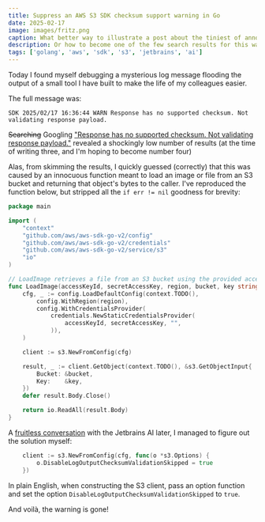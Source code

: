 ```yaml
---
title: Suppress an AWS S3 SDK checksum support warning in Go
date: 2025-02-17
image: images/fritz.png
caption: What better way to illustrate a post about the tiniest of annoyances with a photo of my sleeping cat
description: Or how to become one of the few search results for this warning
tags: ['golang', 'aws', 'sdk', 's3', 'jetbrains', 'ai']
---
```


Today I found myself debugging a mysterious log message flooding the output of a small tool I have built to make
the life of my colleagues easier.

The full message was:

```
SDK 2025/02/17 16:36:44 WARN Response has no supported checksum. Not validating response payload.
```

~~Searching~~ Googling ["Response has no supported checksum. Not validating response payload."](https://www.google.com/search?q=%22Response+has+no+supported+checksum.+Not+validating+response+payload.%22)
revealed a shockingly low number of results (at the time of writing three, and I'm hoping to become number four)

Alas, from skimming the results, I quickly guessed (correctly) that this was caused by an innocuous function meant to
load an image or file from an S3 bucket and returning that object's bytes to the caller. I've reproduced the
function below, but stripped all the `if err != nil` goodness for brevity:

```go
package main

import (
	"context"
	"github.com/aws/aws-sdk-go-v2/config"
	"github.com/aws/aws-sdk-go-v2/credentials"
	"github.com/aws/aws-sdk-go-v2/service/s3"
	"io"
)

// LoadImage retrieves a file from an S3 bucket using the provided access credentials and returns its content as a byte slice.
func LoadImage(accessKeyId, secretAccessKey, region, bucket, key string) ([]byte, error) {
	cfg, _ := config.LoadDefaultConfig(context.TODO(),
		config.WithRegion(region),
		config.WithCredentialsProvider(
			credentials.NewStaticCredentialsProvider(
				accessKeyId, secretAccessKey, "",
			)),
	)

	client := s3.NewFromConfig(cfg)

	result, _ := client.GetObject(context.TODO(), &s3.GetObjectInput{
		Bucket: &bucket,
		Key:    &key,
	})
	defer result.Body.Close()

	return io.ReadAll(result.Body)
}
```

A [fruitless conversation](/text/chat-8d1d87ee-b573-46bd-a077-a359baae4ed7.md) with the Jetbrains AI later, I managed
to figure out the solution myself:

```go
	client := s3.NewFromConfig(cfg, func(o *s3.Options) {
		o.DisableLogOutputChecksumValidationSkipped = true
	})
```

In plain English, when constructing the S3 client, pass an option function and set the option 
`DisableLogOutputChecksumValidationSkipped` to `true`.

And voilà, the warning is gone!